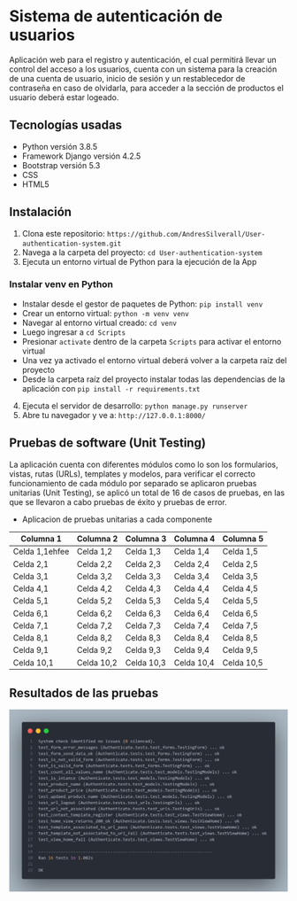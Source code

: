 # Sistema de autenticación de usuarios

Aplicación web para el registro y autenticación, el cual permitirá llevar un control del acceso a los usuarios, cuenta con un sistema para la creación de una cuenta de usuario, inicio de sesión y un restablecedor de contraseña en caso de olvidarla, para acceder a la sección de productos el usuario deberá estar logeado.


## Tecnologías usadas

- Python versión 3.8.5
- Framework Django versión 4.2.5
- Bootstrap versión 5.3
- CSS
- HTML5


## Instalación

1. Clona este repositorio: `https://github.com/AndresSilverall/User-authentication-system.git`
2. Navega a la carpeta del proyecto: `cd User-authentication-system`
3. Ejecuta un entorno virtual de Python para la ejecución de la App


### Instalar venv en Python

- Instalar desde el gestor de paquetes de Python: `pip install venv`
- Crear un entorno virtual: `python -m venv venv`
- Navegar al entorno virtual creado: `cd venv`
- Luego ingresar a `cd Scripts`
- Presionar `activate` dentro de la carpeta `Scripts` para activar el entorno virtual
- Una vez ya activado el entorno virtual deberá volver a la carpeta raíz del proyecto
- Desde la carpeta raíz del proyecto instalar todas las dependencias de la aplicación con `pip install -r requirements.txt`

4. Ejecuta el servidor de desarrollo: `python manage.py runserver`
5. Abre tu navegador y ve a: `http://127.0.0.1:8000/`


## Pruebas de software (Unit Testing)

La aplicación cuenta con diferentes módulos como lo son los formularios, vistas, rutas (URLs), templates y modelos, para verificar el correcto funcionamiento de cada módulo por separado se aplicaron pruebas unitarias (Unit Testing), se aplicó un total de 16 de casos de pruebas, en las que se llevaron a cabo pruebas de éxito y pruebas de error.

- Aplicacion de pruebas unitarias a cada componente 

| Columna 1 | Columna 2 | Columna 3 | Columna 4 | Columna 5 |
|-----------|-----------|-----------|-----------|-----------|
| Celda 1,1ehfee | Celda 1,2 | Celda 1,3 | Celda 1,4 | Celda 1,5 |
| Celda 2,1 | Celda 2,2 | Celda 2,3 | Celda 2,4 | Celda 2,5 |
| Celda 3,1 | Celda 3,2 | Celda 3,3 | Celda 3,4 | Celda 3,5 |
| Celda 4,1 | Celda 4,2 | Celda 4,3 | Celda 4,4 | Celda 4,5 |
| Celda 5,1 | Celda 5,2 | Celda 5,3 | Celda 5,4 | Celda 5,5 |
| Celda 6,1 | Celda 6,2 | Celda 6,3 | Celda 6,4 | Celda 6,5 |
| Celda 7,1 | Celda 7,2 | Celda 7,3 | Celda 7,4 | Celda 7,5 |
| Celda 8,1 | Celda 8,2 | Celda 8,3 | Celda 8,4 | Celda 8,5 |
| Celda 9,1 | Celda 9,2 | Celda 9,3 | Celda 9,4 | Celda 9,5 |
| Celda 10,1| Celda 10,2| Celda 10,3| Celda 10,4| Celda 10,5|



## Resultados de las pruebas

![tests_success](assets/tests_success.png)
